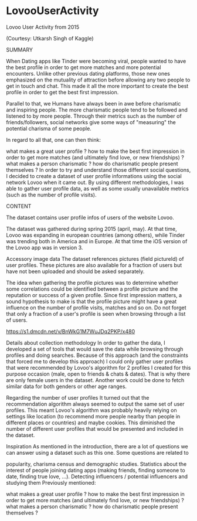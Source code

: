 # LovooUserActivity
Lovoo User Activity from 2015

(Courtesy: Utkarsh Singh of Kaggle)

SUMMARY

When Dating apps like Tinder were becoming viral, people wanted to have the best profile in order to get more matches and more potential encounters.
Unlike other previous dating platforms, those new ones emphasized on the mutuality of attraction before allowing any two people to get in touch and chat. This made it all the more important to create the best profile in order to get the best first impression.

Parallel to that, we Humans have always been in awe before charismatic and inspiring people. The more charismatic people tend to be followed and listened to by more people.
Through their metrics such as the number of friends/followers, social networks give some ways of "measuring" the potential charisma of some people.

In regard to all that, one can then think:

what makes a great user profile ?
how to make the best first impression in order to get more matches (and ultimately find love, or new friendships) ?
what makes a person charismatic ?
how do charismatic people present themselves ?
In order to try and understand those different social questions, I decided to create a dataset of user profile informations using the social network Lovoo when it came out. By using different methodologies, I was able to gather user profile data, as well as some usually unavailable metrics (such as the number of profile visits).

CONTENT

The dataset contains user profile infos of users of the website Lovoo.

The dataset was gathered during spring 2015 (april, may). At that time, Lovoo was expanding in european countries (among others), while Tinder was trending both in America and in Europe.
At that time the iOS version of the Lovoo app was in version 3.

Accessory image data
The dataset references pictures (field pictureId) of user profiles. These pictures are also available for a fraction of users but have not been uploaded and should be asked separately.

The idea when gathering the profile pictures was to determine whether some correlations could be identified between a profile picture and the reputation or success of a given profile. Since first impression matters, a sound hypothesis to make is that the profile picture might have a great influence on the number of profile visits, matches and so on. Do not forget that only a fraction of a user's profile is seen when browsing through a list of users.

https://s1.dmcdn.net/v/BnWkG1M7WuJDq2PKP/x480

Details about collection methodology
In order to gather the data, I developed a set of tools that would save the data while browsing through profiles and doing searches. Because of this approach (and the constraints that forced me to develop this approach) I could only gather user profiles that were recommended by Lovoo's algorithm for 2 profiles I created for this purpose occasion (male, open to friends & chats & dates). That is why there are only female users in the dataset.
Another work could be done to fetch similar data for both genders or other age ranges.

Regarding the number of user profiles
It turned out that the recommendation algorithm always seemed to output the same set of user profiles. This meant Lovoo's algorithm was probably heavily relying on settings like location (to recommend more people nearby than people in different places or countries) and maybe cookies. This diminished the number of different user profiles that would be presented and included in the dataset.

Inspiration
As mentioned in the introduction, there are a lot of questions we can answer using a dataset such as this one. Some questions are related to

popularity, charisma
census and demographic studies.
Statistics about the interest of people joining dating apps (making friends, finding someone to date, finding true love, …).
Detecting influencers / potential influencers and studying them
Previously mentioned:

what makes a great user profile ?
how to make the best first impression in order to get more matches (and ultimately find love, or new friendships) ?
what makes a person charismatic ?
how do charismatic people present themselves ?
